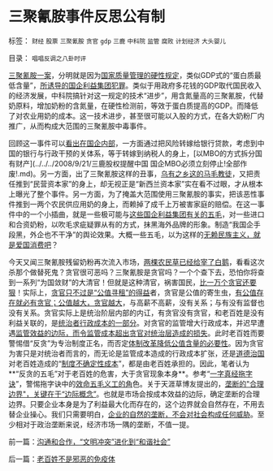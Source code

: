 # 三聚氰胺事件反思公有制

标签： `财经` `股票` `三聚氰胺` `贪官` `gdp` `三鹿` `中科院` `监管` `腐败` `计划经济` `大头婴儿` 

目录： `唱唱反调之八卦时评`

[三聚氰胺一案](http://darthvad.blog.163.com/blog/static/53399470200952112530387/)，分明就是因为[国家质量管理的硬性规定](../../../2008/9/16/三鹿事件中看中国泛滥的标准.md)，类似GDP式的“蛋白质最低含量”，[所诱导的国企利益集团犯罪](../../../2008/9/17/中国产品质量管理标准体系应全盘西化.md)。类似于用政府多花钱的GDP取代国民收入的经济发展，中科院搞针对这一规定的技术“进步”，用含氮量高的三聚氰胺，代替奶原料，增加奶粉的含氮量，在硬性检测前，等效于蛋白质提高的GDP。而降低了对农业用奶的成本。这一技术进步，甚至很可能以入股的方式，在各大奶粉厂内推广，从而构成大范围的三聚氰胺中毒事件。

回顾这一事件可以[看出在国企内部](../../../2008/9/15/三鹿事件多层次危机处理中挖掘根源.md)，一方面通过把风险转嫁给银行贷款，考虑到中国的银行与行政干预的关体系，等于转嫁到纳税人的身上，[以MBO的方式拆分国有财产](../../../2008/9/21/三鹿股权提醒中国 国企MBO必须立刻停止!全部作废!.md)。另一方面，出了三聚氰胺这样的丑事，[乌有之乡这的马毛教徒](http://hi.baidu.com/darthchn/blog/item/ed4ad95838c09f232934f03c.html)，又把责任推到“民营资本家”的身上，却无视正是“新西兰资本家”实在看不过眼，才从根本上曝光了整个事件。另一方面，为了掩盖大范围使用三聚氰胺的事实，把该恶性事件推到一两个农民供应用奶的身上，而赖掉了成千上万被害家庭的赔偿。在这一事件中的一个小插曲，就是一些极可能与[这些国企利益集团有关的五毛](../../../2009/6/30/行政监管越多越腐败，从三鹿事件到上海塌楼.md)，对一些进口和合资奶粉，以吹毛求疵疑罪从有的方式，抹黑海外品牌的形象。制造“我国企手段黑，外企也不干净”的舆论效果。大概一些五毛，以为这样的[无赖民族主义，就是爱国消费吧](../../../2010/1/11/当爱国成为一种消费.md)？

今天又闻三聚氰胺残留奶粉再次流入市场，[两棵农民草已经给宰了白鹅](../../../2009/12/2/混！中庸之道的策源地.md)，看看这次杀那个做替死鬼？贪官很可恶吗？三聚氰胺是贪官吗？一个个查下去，恐怕你将查到一系列“为国敛财”的大清官！但就是这种清官，祸害国民，[比一万个贪官还要狠](http://blog.sina.com.cn/s/blog_5563a64d0100gmty.html)！实际上，[贪官只不过是“公值寻租”的得益](../../../2009/8/14/计划经济的划拨是寻租腐败之源.md)者，贪官是公值的寄生虫，[有公值存在就必有贪官；公值越大，贪官越大](../../../2009/10/22/大赦腐败的成本边界和民主妥协的收益确定.md)，与高薪不高薪，没有关系；与有没有监督也没有关系。贪官实际上是统治阶层内部的内讧，有贪官没有贪官，和老百姓是没有利益关联的，是[统治者行政成本的一部分](../../../2009/7/13/为什么减少行政成本就是增强国力.md)。对贪官的监管增大行政成本，并迟早遭遇[监管效益的边际，而令监管成本超出贪官对统治层造成的损失](../../../2009/5/25/行政效益剪刀差和保守主义：公权分立牵制不能减少腐败.md)。此时老百姓而要警惕借“反贪”为专治制度正名，而否定[体制改革降低公值含量的必要性](../../../2009/7/29/市场经济去特权化的真正利益阻力.md)。因为贪官为害只是对统治者而言的，而无论是监管成本造成的行政成本扩张，还是[道德治国](http://darthvad.blog.sohu.com/133552226.html)对老百姓造成的“[制度不确定性成本](../../../2009/10/11/可以定制的打黑.md)”，都是由老百姓承担的。因此，笔者认为**“反贪的五毛”对于老百姓的危害，大于贪官现象本身**。参考“[一字真经拖字诀](../../../2010/1/13/一字真经拖字诀，南辕北辙慢慢来.md)”，警惕拖字诀中的[效命五毛义工的角](../../../2009/8/24/先富起来的五毛义工慈善活动.md)色。关于天涯草博友提出的，[垄断的"合理边界"，关键在于“边际概念”](../../../2009/9/17/市场经济不能反垄断讨论集.md)。也就是市场会按成本效益的边际，确定垄断的合理边界。只要企业本身是为了利益最大化而存在的，这个边界就会自然存在，不用去替企业操心。我们只需要明白，[企业的自然的垄断，不会对社会构成任何威胁](../../../2010/1/24/走出社会主义观念误区靠“垄断”.md)。至少相对于政治垄断来说，经济市场一隅的垄断，不值一提。

前一篇：[沟通和合作，“文明冲突”进化到“和谐社会”](../../../2010/1/31/沟通和合作，“文明冲突”进化到“和谐社会”.md)

后一篇：[老百姓不是邪恶的免疫体](../../../2010/2/1/老百姓不是邪恶的免疫体.md)